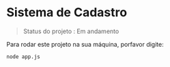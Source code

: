 #  Sistema de Cadastro 

> Status do projeto : Em andamento 

Para rodar este projeto na sua máquina, porfavor digite:

```
node app.js
```
